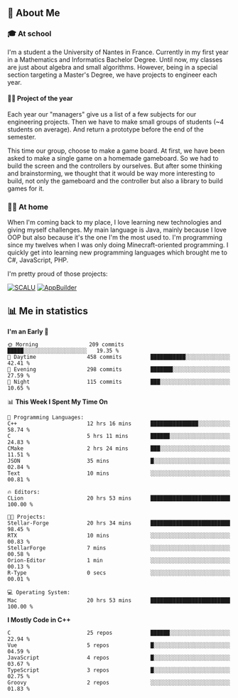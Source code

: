 ## 👀 About Me

### 🎓 At school

I'm a student a the University of Nantes in France. Currently in my first year in a Mathematics and Informatics Bachelor Degree. Until now, my classes are just about algebra and small algorithms. However, being in a special section targeting a Master's Degree, we have projects to engineer each year. 

#### 🔧🔬 Project of the year

Each year our "managers" give us a list of a few subjects for our engineering projects. Then we have to make small groups of students (~4 students on average). And return a prototype before the end of the semester.

This time our group, choose to make a game board. At first, we have been asked to make a single game on a homemade gameboard. So we had to build the screen and the controllers by ourselves. 
But after some thinking and brainstorming, we thought that it would be way more interesting to build, not only the gameboard and the controller but also a library to build games for it.

### 👨‍💻 At home

When I'm coming back to my place, I love learning new technologies and giving myself challenges. My main language is Java, mainly because I love OOP but also because it's the one I'm the most used to. I'm programming since my twelves when I was only doing Minecraft-oriented programming.  I quickly get into learning new programming languages which brought me to C#, JavaScript, PHP. 

I'm pretty proud of those projects:

[![SCALU](https://github-readme-stats.vercel.app/api/pin?username=renardfute&repo=SCALU)](https://github.com/renardfute/scalu)
[![AppBuilder](https://github-readme-stats.vercel.app/api/pin?username=pulsedev2&repo=AppBuilder)](https://github.com/pulsedev2/AppBuilder)

## 📊 Me in statistics
<!--START_SECTION:waka-->
**I'm an Early 🐤** 

```text
🌞 Morning                209 commits         █████░░░░░░░░░░░░░░░░░░░░   19.35 % 
🌆 Daytime                458 commits         ███████████░░░░░░░░░░░░░░   42.41 % 
🌃 Evening                298 commits         ███████░░░░░░░░░░░░░░░░░░   27.59 % 
🌙 Night                  115 commits         ███░░░░░░░░░░░░░░░░░░░░░░   10.65 % 
```


📊 **This Week I Spent My Time On** 

```text
💬 Programming Languages: 
C++                      12 hrs 16 mins      ███████████████░░░░░░░░░░   58.74 % 
C                        5 hrs 11 mins       ██████░░░░░░░░░░░░░░░░░░░   24.83 % 
CMake                    2 hrs 24 mins       ███░░░░░░░░░░░░░░░░░░░░░░   11.51 % 
JSON                     35 mins             █░░░░░░░░░░░░░░░░░░░░░░░░   02.84 % 
Text                     10 mins             ░░░░░░░░░░░░░░░░░░░░░░░░░   00.81 % 

🔥 Editors: 
CLion                    20 hrs 53 mins      █████████████████████████   100.00 % 

🐱‍💻 Projects: 
Stellar-Forge            20 hrs 34 mins      █████████████████████████   98.45 % 
RTX                      10 mins             ░░░░░░░░░░░░░░░░░░░░░░░░░   00.83 % 
StellarForge             7 mins              ░░░░░░░░░░░░░░░░░░░░░░░░░   00.58 % 
Orion-Editor             1 min               ░░░░░░░░░░░░░░░░░░░░░░░░░   00.13 % 
R-Type                   0 secs              ░░░░░░░░░░░░░░░░░░░░░░░░░   00.01 % 

💻 Operating System: 
Mac                      20 hrs 53 mins      █████████████████████████   100.00 % 
```

**I Mostly Code in C++** 

```text
C                        25 repos            ██████░░░░░░░░░░░░░░░░░░░   22.94 % 
Vue                      5 repos             █░░░░░░░░░░░░░░░░░░░░░░░░   04.59 % 
JavaScript               4 repos             █░░░░░░░░░░░░░░░░░░░░░░░░   03.67 % 
TypeScript               3 repos             █░░░░░░░░░░░░░░░░░░░░░░░░   02.75 % 
Groovy                   2 repos             ░░░░░░░░░░░░░░░░░░░░░░░░░   01.83 % 
```




<!--END_SECTION:waka-->
